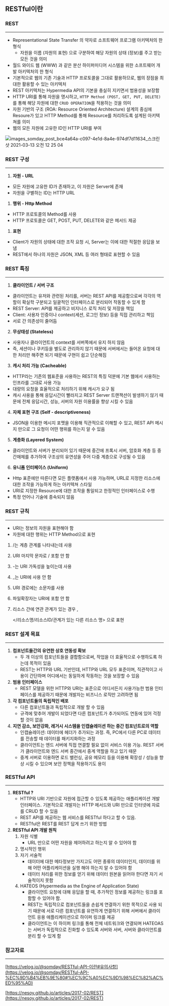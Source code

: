 ## RESTful이란

### REST

---

- Representational State Transfer 의 약자로 소프트웨어 프로그램 아키텍처의 한 형식
    - 자원을 이름 (자원의 표현) 으로 구분하여 해당 자원의 상태 (정보)를 주고 받는 모든 것을 의미
- 월드 와이드 웹 (WWW) 과 같은 분산 하이퍼미디어 시스템을 위한 소프트웨어 개발 아키텍처의 한 형식
- 기본적으로 웹의 기존 기술과 HTTP 프로토콜을 그대로 활용하므로, 웹의 장점을 최대한 활용할 수 있는 아키텍처
- REST 아키텍처는 Hypermedia API의 기본을 충실히 지키면서 범용성을 보장함
- HTTP URI를 통해 자원을 명시하고, `HTTP Method (POST, GET, PUT, DELETE)`를 통해 해당 자원에 대한 `CRUD OPERATION`을 적용하는 것을 의미
- 자원 기반의 구조 (ROA: Resource Oriented Architecture) 설계의 중심에 Resoure가 있고 HTTP Method를 통해 Resource를 처리하도록 설계된 아키텍쳐를 의미
- 웹의 모든 자원에 고유한 ID인 HTTP URI를 부여

![images_somday_post_bce4a64a-c097-4e1d-8a4e-974df7d11634_스크린샷 2021-03-13 오전 12 25 04](https://user-images.githubusercontent.com/78543382/216804548-fb889aba-cbdd-4237-8d63-19264ce0724d.png)
### REST 구성

---

1. **자원 - URL**
- 모든 자원에 고유한 ID가 존재하고, 이 자원은 Server에 존재
- 자원을 구별하는 ID는 HTTP URL
1. **행위 - Http Method**
- HTTP 프로토콜의 Method를 사용
- HTTP 프로토콜은 GET, POST, PUT, DELETE와 같은 메서드 제공
1. **표현** 
- Client가 자원의 상태에 대한 조작 요청 시, Server는 이에 대한 적절한 응답을 보냄
- REST에서 하나의 자원은 JSON, XML 등 여러 형태로 표현할 수 있음

### REST 특징

---

1. **클라이언트 / 서버 구조**
- 클라이언트는 유저와 관련된 처리를, 서버는 REST API를 제공함으로써 각각의 역할이 확실학 구분되고 일괄적인 인터페이스로 분리되어 작동할 수 있게 함
- REST Server: API를 제공하고 비지니스 로직 처리 및 저장을 책임
- Client: 사용자 인증이나 context(세션, 로그인 정보) 등을 직접 관리하고 책임
- 서로 간 의존성이 줄어듬

2. **무상태성 (Stateless)**
- 사용자나 클라이언트의 context를 서버쪽에서 유지 하지 않음
- 즉, 세션이나 쿠키등을 별도로 관리하지 않기 때문에 서버에서는 들어온 요청에 대한 처리만 해주면 되기 때문에 구현이 쉽고 단순해짐

3. **캐시 처리 가능 (Cacheable)**
- HTTP라는 기존의 웹표준을 사용하는 REST의 특징 덕분에 기본 웹에서 사용하는 인프라를 그대로 사용 가능
- 대량의 요청을 효율적으로 처리하기 위해 캐시가 요구 됨
- 캐시 사용을 통해 응답시간이 빨라지고 REST Server 트랜잭션이 발생하기 않기 때문에 전체 응답시간, 성능, 서버의 자원 이용률을 향상 시킬 수 있음

4. **자체 표현 구조 (Self - descriptiveness)**
- JSON을 이용한 메시지 포멧을 이용해 직관적으로 이해할 수 있고, REST API 메시지 만으로 그 요청이 어떤 행위를 하는지 알 수 있음

5. **계층화 (Layered System)**
- 클라이언트와 서버가 분리되어 있기 때문에 중간에 프록시 서버, 암호화 계층 등 중간매체를 추가하여 구조상의 유연성을 주어 다중 계층으로 구성될 수 있음

6. **유니폼 인터페이스 (Uniform)**
- Http 표준에만 따른다면 모든 플랫폼에서 사용 가능하며, URL로 지정한 리소스에 대한 조작을 가능하게 하는 아키텍쳐 스타일
- URI로 지정한 Resource에 대한 조작을 통일되고 한정적인 인터페이스로 수행
- 특정 언어나 기술에 종속되지 않음

### REST 규칙

---

- URI는 정보의 자원을 표현해야 함
- 자원에 대한 행위는 HTTP Method으로 표현
1. /는 계층 관계를 나타내는데 사용
2. URI 마지막 문자로 / 포함 안 함
3. -는 URI 가독성을 높이는데 사용
4. _는 URI에 사용 안 함
5. URI 경로에는 소문자를 사용
6. 파일확장자는 URI에 포함 안 함
7. 리소스 간에 연관 관계가 있는 경우 ,
    
    </리소스명/리소스ID/관계가 있는 다른 리소스 명> 으로 표현
    

### REST 설계 목표

---

1. **컴포넌트들간의 유연한 상호 연동성 확보**
    - 두 개 이상의 컴포넌트들을 결합함으로써, 작업을 더 효율적으로 수행하도록 하는데 목적이 있음
    - REST는 HTTP와 URL 기반인데, HTTP와 URL 모두 표준이며, 직관적이고 사용이 간단하며 어디에서는 동일하게 작동하는 것을 보장할 수 있음
2. **범용 인터페이스**
    - REST 모델을 위한 HTTP와 URI는 표준으로 어디서든지 사용가능한 범용 인터페이스를 제공하기 때문에 개발자는 비즈니스 로직만 고려하면 됨
3. **각 컴포넌트들의 독립적인 배포**
    - 다른 컴포넌트들과 독립적으로 개발 할 수 있음
    - 규격에 맞추어 개발이 되었다면 다른 컴포넌트가 추가되어도 연동에 있어 걱정할 것이 없음
4. **지연 감소, 보안강화, 레거시 시스템을 인캡슐레이션 하는 중간 컴포넌트로의 역할**
    - 인캡슐레이션: 데이터에 헤더가 추가되는 과정. 즉, PC에서 다른 PC로 데이터를 전송할 때 데이터를 패키지화하는 과정
    - 클라이언트는 엔드 서버에 직접 연결할 필요 없이 서비스 이용 가능. REST 서버가 클라이언트와 엔드 서버 중간에서 중계 역할을 하고 있기 때문
    - 중계 서버로 이용하면 로드 밸런싱, 공유 메모리 등을 이용해 확장성 / 성능을 향상 시킬 수 있으며 보안 정책을 적용하기도 용이

### RESTful API

---

1. **RESTful ?**
    - HTTP와 URI 기반으로 자원에 접근할 수 있도록 제공하는 애플리케이션 개발 인터페이스. 기본적으로 개발자는 HTTP 메서드와 URI 만으로 인터넷에 자료를 CRUD 할 수 있음
    - REST API를 제공하는 웹 서비스를 RESTful 하다고 할 수 있음.
    - RESTful은 REST를 REST 답게 쓰기 위한 방법
2. **RESTful API 개발 원칙**
    1. 자원 식별
        - URL 만으로 어떤 자원을 제어하려고 하는지 알 수 있어야 함
    2. 명시적인 행위
    3. 자기 서술적
        - 데이터에 대한 메타정보만 가지고도 어떤 종류의 데이터인지, 데이터를 위해 어떤 어플리케이션을 실행 해야 하는지 알 수 있어야 함
        - 데이터 처리를 위한 정보를 얻기 위해 데이터 원본을 읽어야 한다면 자기 서술적이지 못함
    4. HATEOS (Hypermedia as the Engine of Application State)
        - 클라이언트 요청에 대해 응답을 할 때, 추가적인 정보를 제공하는 링크를 포함할 수 있어야 함.
        - REST는 독립적으로 컴포넌트들을 손쉽게 연결하기 위한 목적으로 사용 되기 때문에 서로 다른 컴포넌트를 유연하게 연결하기 위해 서버에서 클라이언트 응용 애플리케이션으로 하이퍼 링크를 제공
        - 클라이언트는 이 하이퍼 링크를 통해 전체 네트워크와 연결되며 HATEOAS는 서버가 독립적으로 진화할 수 있도록 서버와 서버, 서버와 클라이언트를 분리 할 수 있게 함

### 참고자료

---

[https://velog.io/@somday/RESTful-API-이란#유의사항](https://velog.io/@somday/RESTful-API-%EC%9D%B4%EB%9E%80#%EC%9C%A0%EC%9D%98%EC%82%AC%ED%95%AD)

[https://nesoy.github.io/articles/2017-02/REST](https://nesoy.github.io/articles/2017-02/REST)